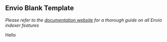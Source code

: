 ## Envio Blank Template

*Please refer to the [documentation website](https://docs.envio.dev) for a thorough guide on all Envio indexer features*

Hello